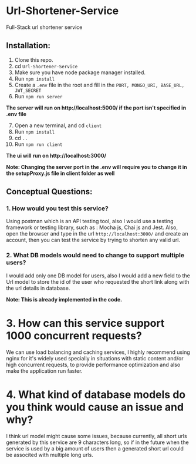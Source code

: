 
# Url-Shortener-Service
Full-Stack url shortener service

## Installation:

1. Clone this repo.
2. cd `Url-Shortener-Service`
3. Make sure you have node package manager installed.
4. Run `npm install`
5. Create a `.env` file in the root and fill in the ```PORT, MONGO_URI, BASE_URL, JWT_SECRET```
6. Run `npm run server`

**The server will run on http://localhost:5000/ if the port isn't specified in .env file**

7. Open a new terminal, and cd `client`
8. Run `npm install`
9. cd `..`
10. Run `npm run client`

**The ui will run on http://localhost:3000/**

**Note: Changing the server port in the .env will require you to change it in the setupProxy.js file in client folder as well**

## Conceptual Questions: 

### 1. How would you test this service? 
Using postman which is an API testing tool, also I would use a testing framework or testing library, such as : Mocha js, Chai js and Jest.
Also, open the browser and type in the url `http://localhost:3000/` and create an account, then you can test the service by trying to shorten any valid url.

### 2. What DB models would need to change to support multiple users? 
I would add only one DB model for users, also I would add a new field to the Url model to store the id of the user who requested the short link along with the url details in database.

**Note: This is already implemented in the code.**

# 3. How can this service support 1000 concurrent requests? 
We can use load balancing and caching services, I highly recommend using nginx for it's widely used specially in situations with static content and/or high concurrent requests, to provide performance optimization and also make the application run faster. 

# 4. What kind of database models do you think would cause an issue and why? 
I think url model might cause some issues, because currently, all short urls generated by this service are 9 characters long, so if in the future when the service is used by a big amount of users then a generated short url could be associted with multiple long urls.
